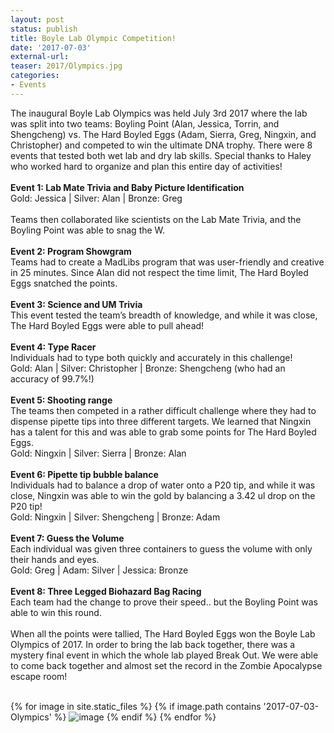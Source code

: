 ```yaml
---
layout: post
status: publish
title: Boyle Lab Olympic Competition!
date: '2017-07-03'
external-url:
teaser: 2017/Olympics.jpg
categories:
- Events
---
```


The inaugural Boyle Lab Olympics was held July 3rd 2017 where the lab was split into two teams: Boyling Point (Alan, Jessica, Torrin, and Shengcheng) vs. The Hard Boyled Eggs (Adam, Sierra, Greg, Ningxin, and Christopher) and competed to win the ultimate DNA trophy. There were 8 events that tested both wet lab and dry lab skills. Special thanks to Haley who worked hard to organize and plan this entire day of activities!
<br><br>
<b>Event 1: Lab Mate Trivia and Baby Picture Identification</b><br>
Gold: Jessica | Silver: Alan | Bronze: Greg<br>
<br>
Teams then collaborated like scientists on the Lab Mate Trivia, and the Boyling Point was able to snag the W.<br>
<br>
<b>Event 2: Program Showgram </b><br>
Teams had to create a MadLibs program that was user-friendly and creative in 25 minutes. Since Alan did not respect the time limit, The Hard Boyled Eggs snatched the points. <br>
<br>
<b>Event 3: Science and UM Trivia</b><br>
This event tested the team’s breadth of knowledge, and while it was close, The Hard Boyled Eggs were able to pull ahead!<br>
<br>
<b>Event 4: Type Racer</b><br>
Individuals had to type both quickly and accurately in this challenge!<br>
Gold: Alan | Silver: Christopher | Bronze: Shengcheng (who had an accuracy of 99.7%!)
<br><br>
<b>Event 5: Shooting range</b><br>
The teams then competed in a rather difficult challenge where they had to dispense pipette tips into three different targets. We learned that Ningxin has a talent for this and was able to grab some points for The Hard Boyled Eggs.<br>
Gold: Ningxin | Silver: Sierra | Bronze: Alan <br>
<br>
<b>Event 6: Pipette tip bubble balance</b><br>
Individuals had to balance a drop of water onto a P20 tip, and while it was close, Ningxin was able to win the gold by balancing a 3.42 ul drop on the P20 tip!<br>
Gold: Ningxin | Silver: Shengcheng | Bronze: Adam<br>
<br>
<b>Event 7: Guess the Volume</b><br>
Each individual was given three containers to guess the volume with only their hands and eyes.<br>
Gold: Greg | Adam: Silver | Jessica: Bronze<br>
<br>
<b>Event 8: Three Legged Biohazard Bag Racing</b><br>
Each team had the change to prove their speed.. but the Boyling Point was able to win this round.<br>
<br>
When all the points were tallied, The Hard Boyled Eggs won the Boyle Lab Olympics of 2017. In order to bring the lab back together, there was a mystery final event in which the whole lab played Break Out. We were able to come back together and almost set the record in the Zombie Apocalypse escape room! 
<br><br>


<div>
{% for image in site.static_files %}
    {% if image.path contains '2017-07-03-Olympics' %}
        <img src="{{ site.baseurl }}{{ image.path }}" alt="image" />
    {% endif %}
{% endfor %}
</div>
